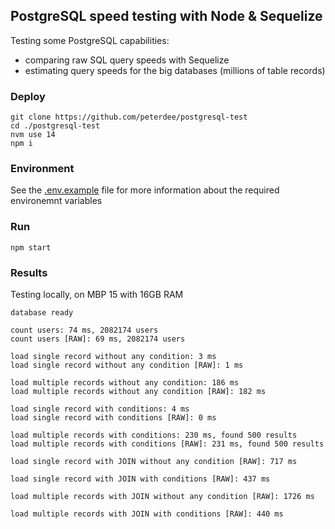 ## PostgreSQL speed testing with Node & Sequelize

Testing some PostgreSQL capabilities:
- comparing raw SQL query speeds with Sequelize
- estimating query speeds for the big databases (millions of table records)

### Deploy

```shell script
git clone https://github.com/peterdee/postgresql-test
cd ./postgresql-test
nvm use 14
npm i
```

### Environment

See the [.env.example](.env.example) file for more information about the required environemnt variables

### Run

```shell script
npm start
```

### Results

Testing locally, on MBP 15 with 16GB RAM

```text
database ready

count users: 74 ms, 2082174 users
count users [RAW]: 69 ms, 2082174 users

load single record without any condition: 3 ms
load single record without any condition [RAW]: 1 ms

load multiple records without any condition: 186 ms
load multiple records without any condition [RAW]: 182 ms

load single record with conditions: 4 ms
load single record with conditions [RAW]: 0 ms

load multiple records with conditions: 230 ms, found 500 results
load multiple records with conditions [RAW]: 231 ms, found 500 results

load single record with JOIN without any condition [RAW]: 717 ms

load single record with JOIN with conditions [RAW]: 437 ms

load multiple records with JOIN without any condition [RAW]: 1726 ms

load multiple records with JOIN with conditions [RAW]: 440 ms
```
